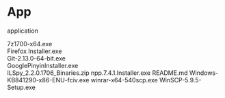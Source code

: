 # App
application

7z1700-x64.exe                 
Firefox Installer.exe         
Git-2.13.0-64-bit.exe          
GooglePinyinInstaller.exe      
ILSpy_2.2.0.1706_Binaries.zip
npp.7.4.1.Installer.exe 
README.md
Windows-KB841290-x86-ENU-fciv.exe
winrar-x64-540scp.exe
WinSCP-5.9.5-Setup.exe